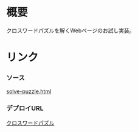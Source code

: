 # 概要
クロスワードパズルを解くWebページのお試し実装。

# リンク
### ソース
[solve-puzzle.html](solve-puzzle.html)

### デプロイURL
[クロスワードパズル](https://script.google.com/macros/s/AKfycbxRtvEnSINlZAj-m1njuH7lWP3E89RyJiMBNABijPW_vTznyLFJHtSRHSnYr-Eu2jrS/exec)

